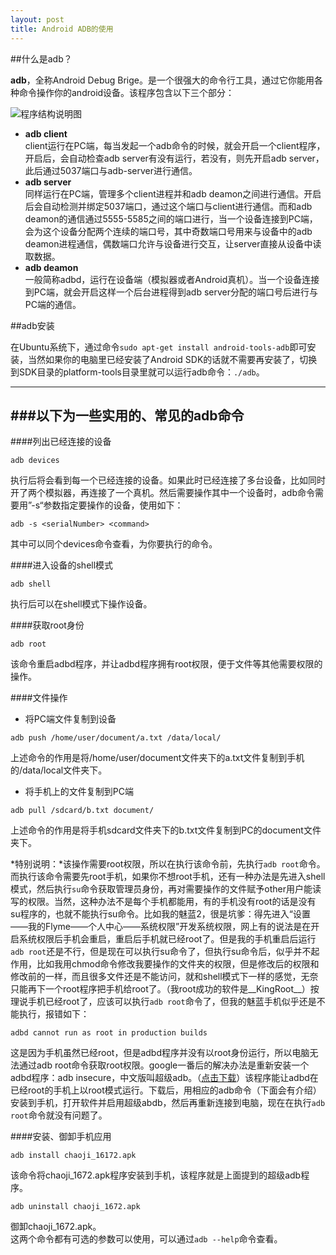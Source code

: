 ```yaml
---
layout: post
title: Android ADB的使用
---
```

##什么是adb？

__adb__，全称Android Debug Brige。是一个很强大的命令行工具，通过它你能用各种命令操作你的android设备。该程序包含以下三个部分：

![程序结构说明图]({{site.baseurl}}/public/images/adb.png)

* __adb client__    
    client运行在PC端，每当发起一个adb命令的时候，就会开启一个client程序，开启后，会自动检查adb server有没有运行，若没有，则先开启adb server，此后通过5037端口与adb-server进行通信。
* __adb server__    
    同样运行在PC端，管理多个client进程并和adb deamon之间进行通信。开启后会自动检测并绑定5037端口，通过这个端口与client进行通信。而和adb deamon的通信通过5555-5585之间的端口进行，当一个设备连接到PC端，会为这个设备分配两个连续的端口号，其中奇数端口号用来与设备中的adb deamon进程通信，偶数端口允许与设备进行交互，让server直接从设备中读取数据。
* __adb deamon__    
    一般简称adbd，运行在设备端（模拟器或者Android真机）。当一个设备连接到PC端，就会开启这样一个后台进程得到adb server分配的端口号后进行与PC端的通信。    

##adb安装    

在Ubuntu系统下，通过命令`sudo apt-get install android-tools-adb`即可安装，当然如果你的电脑里已经安装了Android SDK的话就不需要再安装了，切换到SDK目录的platform-tools目录里就可以运行adb命令：`./adb`。

---
###以下为一些实用的、常见的adb命令     
---   

####列出已经连接的设备

```
adb devices
```
执行后将会看到每一个已经连接的设备。如果此时已经连接了多台设备，比如同时开了两个模拟器，再连接了一个真机。然后需要操作其中一个设备时，adb命令需要用”-s“参数指定要操作的设备，使用如下：
```
adb -s <serialNumber> <command>
```
其中<serialNumber>可以同个devices命令查看，<command>为你要执行的命令。

####进入设备的shell模式
```
adb shell
```
执行后可以在shell模式下操作设备。

####获取root身份
```
adb root
```
该命令重启adbd程序，并让adbd程序拥有root权限，便于文件等其他需要权限的操作。

####文件操作

* 将PC端文件复制到设备    
```
adb push /home/user/document/a.txt /data/local/
```
上述命令的作用是将/home/user/document文件夹下的a.txt文件复制到手机的/data/local文件夹下。 
   
* 将手机上的文件复制到PC端
```
adb pull /sdcard/b.txt document/
```
上述命令的作用是将手机sdcard文件夹下的b.txt文件复制到PC的document文件夹下。

*特别说明：*该操作需要root权限，所以在执行该命令前，先执行`adb root`命令。而执行该命令需要先root手机，如果你不想root手机，还有一种办法是先进入shell模式，然后执行`su`命令获取管理员身份，再对需要操作的文件赋予other用户能读写的权限。当然，这种办法不是每个手机都能用，有的手机没有root的话是没有su程序的，也就不能执行su命令。比如我的魅蓝2，很是坑爹：得先进入“设置——我的Flyme——个人中心——系统权限”开发系统权限，网上有的说法是在开启系统权限后手机会重启，重启后手机就已经root了。但是我的手机重启后运行`adb root`还是不行，但是现在可以执行su命令了，但执行su命令后，似乎并不起作用，比如我用chmod命令修改我要操作的文件夹的权限，但是修改后的权限和修改前的一样，而且很多文件还是不能访问，就和shell模式下一样的感觉，无奈只能再下一个root程序把手机给root了。（我root成功的软件是__KingRoot__）按理说手机已经root了，应该可以执行`adb root`命令了，但我的魅蓝手机似乎还是不能执行，报错如下：
```
adbd cannot run as root in production builds
```
这是因为手机虽然已经root，但是adbd程序并没有以root身份运行，所以电脑无法通过adb root命令获取root权限。google一番后的解决办法是重新安装一个adbd程序：adb insecure，中文版叫超级adb。（[点击下载](http://soft.anruan.com/4752/)）该程序能让adbd在已经root的手机上以root模式运行。下载后，用相应的adb命令（下面会有介绍）安装到手机，打开软件并启用超级abdb，然后再重新连接到电脑，现在在执行`adb root`命令就没有问题了。

####安装、御卸手机应用

```
adb install chaoji_16172.apk
```
该命令将chaoji_1672.apk程序安装到手机，该程序就是上面提到的超级adb程序。

```
adb uninstall chaoji_1672.apk
```
御卸chaoji_1672.apk。   
这两个命令都有可选的参数可以使用，可以通过`adb --help`命令查看。











